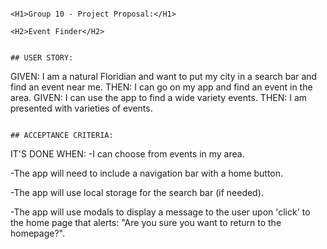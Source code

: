                                                                       <H1>Group 10 - Project Proposal:</H1>
                                                                             <H2>Event Finder</H2>

                                                                            ## USER STORY:
GIVEN: I am a natural Floridian and want to put my city in a search bar and find an event near me.
THEN: I can go on my app and find an event in the area.
GIVEN: I can use the app to find a wide variety events.
THEN: I am presented with varieties of events.

                                                                            ## ACCEPTANCE CRITERIA:
IT'S DONE WHEN:
-I can choose from events in my area.

-The app will need to include a navigation bar with a home button.

-The app will use local storage for the search bar (if needed).

-The app will use modals to display a message to the user upon 'click' to the home page that alerts: "Are you sure you want to return to the homepage?".

